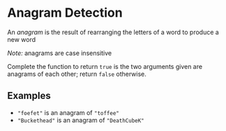 # Anagram Detection
An *anagram* is the result of rearranging the letters of a word to produce a new word

*Note:* anagrams are case insensitive

Complete the function to return ```true``` is the two arguments given are anagrams of each other;
return ```false``` otherwise.

## Examples
+ ```"foefet"``` is an anagram of ```"toffee"```
+ ```"Buckethead"``` is an anagram of ```"DeathCubeK"```

